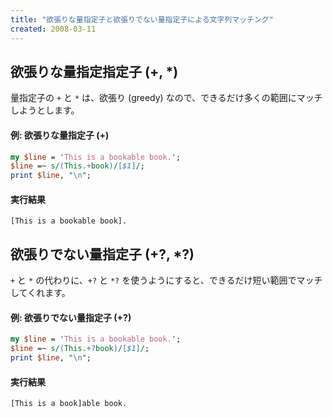 ```yaml
---
title: "欲張りな量指定子と欲張りでない量指定子による文字列マッチング"
created: 2008-03-11
---
```


欲張りな量指定指定子 (+, *)
----

量指定子の `+` と `*` は、欲張り (greedy) なので、できるだけ多くの範囲にマッチしようとします。

#### 例: 欲張りな量指定子 (+)

~~~ perl
my $line = 'This is a bookable book.';
$line =~ s/(This.+book)/[$1]/;
print $line, "\n";
~~~

#### 実行結果

~~~
[This is a bookable book].
~~~


欲張りでない量指定子 (+?, *?)
----

`+` と `*` の代わりに、`+?` と `*?` を使うようにすると、できるだけ短い範囲でマッチしてくれます。

#### 例: 欲張りでない量指定子 (+?)

~~~ perl
my $line = 'This is a bookable book.';
$line =~ s/(This.+?book)/[$1]/;
print $line, "\n";
~~~

#### 実行結果

~~~
[This is a book]able book.
~~~

